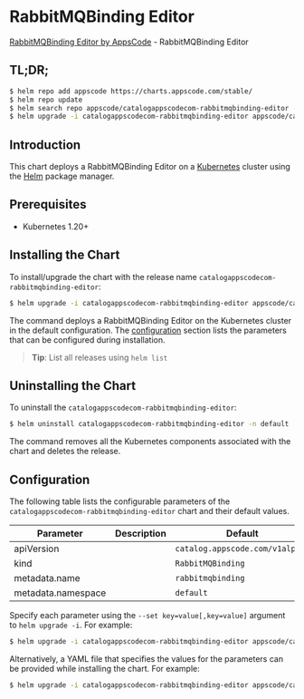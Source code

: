 # RabbitMQBinding Editor

[RabbitMQBinding Editor by AppsCode](https://appscode.com) - RabbitMQBinding Editor

## TL;DR;

```bash
$ helm repo add appscode https://charts.appscode.com/stable/
$ helm repo update
$ helm search repo appscode/catalogappscodecom-rabbitmqbinding-editor --version=v0.20.0
$ helm upgrade -i catalogappscodecom-rabbitmqbinding-editor appscode/catalogappscodecom-rabbitmqbinding-editor -n default --create-namespace --version=v0.20.0
```

## Introduction

This chart deploys a RabbitMQBinding Editor on a [Kubernetes](http://kubernetes.io) cluster using the [Helm](https://helm.sh) package manager.

## Prerequisites

- Kubernetes 1.20+

## Installing the Chart

To install/upgrade the chart with the release name `catalogappscodecom-rabbitmqbinding-editor`:

```bash
$ helm upgrade -i catalogappscodecom-rabbitmqbinding-editor appscode/catalogappscodecom-rabbitmqbinding-editor -n default --create-namespace --version=v0.20.0
```

The command deploys a RabbitMQBinding Editor on the Kubernetes cluster in the default configuration. The [configuration](#configuration) section lists the parameters that can be configured during installation.

> **Tip**: List all releases using `helm list`

## Uninstalling the Chart

To uninstall the `catalogappscodecom-rabbitmqbinding-editor`:

```bash
$ helm uninstall catalogappscodecom-rabbitmqbinding-editor -n default
```

The command removes all the Kubernetes components associated with the chart and deletes the release.

## Configuration

The following table lists the configurable parameters of the `catalogappscodecom-rabbitmqbinding-editor` chart and their default values.

|     Parameter      | Description |                  Default                   |
|--------------------|-------------|--------------------------------------------|
| apiVersion         |             | <code>catalog.appscode.com/v1alpha1</code> |
| kind               |             | <code>RabbitMQBinding</code>               |
| metadata.name      |             | <code>rabbitmqbinding</code>               |
| metadata.namespace |             | <code>default</code>                       |


Specify each parameter using the `--set key=value[,key=value]` argument to `helm upgrade -i`. For example:

```bash
$ helm upgrade -i catalogappscodecom-rabbitmqbinding-editor appscode/catalogappscodecom-rabbitmqbinding-editor -n default --create-namespace --version=v0.20.0 --set apiVersion=catalog.appscode.com/v1alpha1
```

Alternatively, a YAML file that specifies the values for the parameters can be provided while
installing the chart. For example:

```bash
$ helm upgrade -i catalogappscodecom-rabbitmqbinding-editor appscode/catalogappscodecom-rabbitmqbinding-editor -n default --create-namespace --version=v0.20.0 --values values.yaml
```
